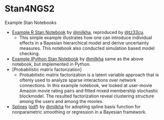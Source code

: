 # Stan4NGS2

Example Stan Notebooks
+ [Example R Stan Notebook](Notebooks/Kick-off-Prez/) by [@milkha](https://github.com/milkha), reproduced by [@tz33cu](https://github.com/tz33cu).
  + This simple example illustrates how one can introduce individual effects in a Bayesian hierarchical model and derive uncertainty measures. This notebook also conducted simulation based model checking. 
+ [Example IPython Stan Notebook](https://github.com/milkha/ReproducibleResearch/blob/Main/Model.ipynb) by [@milkha](https://github.com/milkha) same as the above notebook, but implemented in Python. 
+ [Probabilistic matrix factorization]
  + Probabilistic matrix factorization is a latent variable approach that is oftenly used to analyze sparse interactions over network connections. In this example notebook, we looked at user-movie Amazon movie rating pairs and fitted mixed membership stochastic blockmodel. The resulted factorization reveal clustering structure among the users and among the movies. 
+ [Splines](https://github.com/milkha/Splines_in_Stan) ([pdf](https://github.com/milkha/Splines_in_Stan/blob/master/splines_in_stan.pdf)) by [@milkha](https://github.com/milkha) for adopting spline basis function for nonparametric smoothing or regression in a Bayesian framework. 

